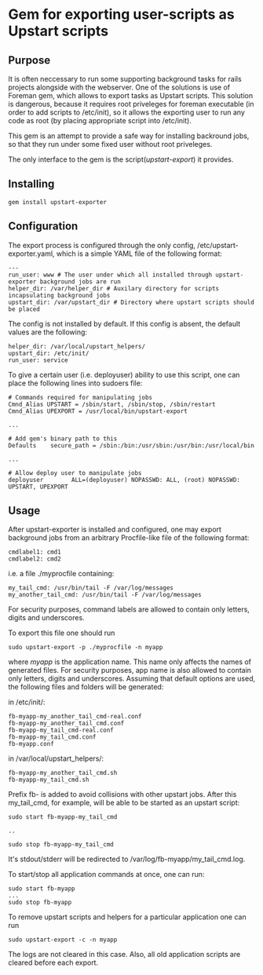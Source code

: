 Gem for exporting user-scripts as Upstart scripts
====================

Purpose
-------

It is often neccessary to run some supporting background tasks for rails projects alongside with the webserver. One of the solutions is use of Foreman gem, which allows to export tasks as Upstart scripts. This solution is dangerous, because it requires root priveleges for foreman executable (in order to add scripts to /etc/init), so it allows the exporting user to run any code as root (by placing appropriate script into /etc/init).

This gem is an attempt to provide a safe way for installing backround jobs, so that they run under some fixed user without root priveleges.

The only interface to the gem is the script(*upstart-export*) it provides.

Installing
----------

    gem install upstart-exporter


Configuration
-------------

The export process is configured through the only config, /etc/upstart-exporter.yaml, which is a simple YAML file of the following format:

    ---
    run_user: www # The user under which all installed through upstart-exporter background jobs are run 
    helper_dir: /var/helper_dir # Auxilary directory for scripts incapsulating background jobs
    upstart_dir: /var/upstart_dir # Directory where upstart scripts should be placed

The config is not installed by default. If this config is absent, the default values are the following:
    
    helper_dir: /var/local/upstart_helpers/
    upstart_dir: /etc/init/
    run_user: service

To give a certain user (i.e. deployuser) ability to use this script, one can place the following lines into sudoers file:
    
    # Commands required for manipulating jobs
    Cmnd_Alias UPSTART = /sbin/start, /sbin/stop, /sbin/restart
    Cmnd_Alias UPEXPORT = /usr/local/bin/upstart-export

    ...

    # Add gem's binary path to this
    Defaults    secure_path = /sbin:/bin:/usr/sbin:/usr/bin:/usr/local/bin

    ...

    # Allow deploy user to manipulate jobs 
    deployuser        ALL=(deployuser) NOPASSWD: ALL, (root) NOPASSWD: UPSTART, UPEXPORT
    

Usage
-----

After upstart-exporter is installed and configured, one may export background jobs from an arbitrary Procfile-like file of the following format:

    cmdlabel1: cmd1
    cmdlabel2: cmd2
    
i.e. a file ./myprocfile containing:

    my_tail_cmd: /usr/bin/tail -F /var/log/messages
    my_another_tail_cmd: /usr/bin/tail -F /var/log/messages

For security purposes, command labels are allowed to contain only letters, digits and underscores.

To export this file one should run
    
    sudo upstart-export -p ./myprocfile -n myapp

where _myapp_ is the application name. This name only affects the names of generated files. For security purposes, app name is also allowed to contain only letters, digits and underscores. Assuming that default options are used, the following files and folders will be generated:

in /etc/init/:

    fb-myapp-my_another_tail_cmd-real.conf
    fb-myapp-my_another_tail_cmd.conf
    fb-myapp-my_tail_cmd-real.conf
    fb-myapp-my_tail_cmd.conf
    fb-myapp.conf

in /var/local/upstart\_helpers/:

    fb-myapp-my_another_tail_cmd.sh
    fb-myapp-my_tail_cmd.sh

Prefix fb- is added to avoid collisions with other upstart jobs. After this my\_tail\_cmd, for example, will be able to be started as an upstart script:

    sudo start fb-myapp-my_tail_cmd

    ..

    sudo stop fb-myapp-my_tail_cmd

It's stdout/stderr will be redirected to /var/log/fb-myapp/my\_tail\_cmd.log.   

To start/stop all application commands at once, one can run:
    
    sudo start fb-myapp
    ...
    sudo stop fb-myapp

To remove upstart scripts and helpers for a particular application one can run

    sudo upstart-export -c -n myapp

The logs are not cleared in this case. Also, all old application scripts are cleared before each export.
